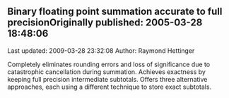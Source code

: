## Binary floating point summation accurate to full precisionOriginally published: 2005-03-28 18:48:06 
Last updated: 2009-03-28 23:32:08 
Author: Raymond Hettinger 
 
Completely eliminates rounding errors and loss of significance due to catastrophic cancellation during summation.  Achieves exactness by keeping full precision intermediate subtotals.  Offers three alternative approaches, each using a different technique to store exact subtotals.